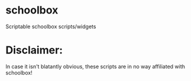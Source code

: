 # schoolbox
Scriptable schoolbox scripts/widgets

# Disclaimer:
In case it isn't blatantly obvious, these scripts are in no way affiliated with schoolbox!
